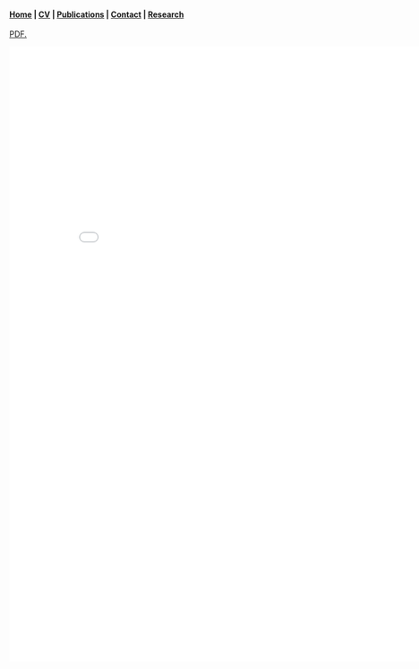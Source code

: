 ####  [Home](README.md)   |   [CV](CV.md)   |   [Publications](publications.md)   |   [Contact](contact.md)  |  [Research](research.md)





<a href="files/CV_Dillon_Sean.pdf"  type="application/pdf">PDF.</a>





<embed src="files/CV_Dillon_Sean.pdf" type="application/pdf" height="1100" width="850"/>


